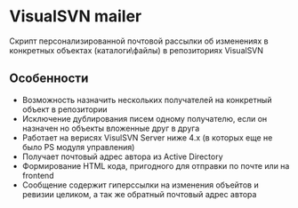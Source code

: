 # VisualSVN mailer
Скрипт персонализированной почтовой рассылки об изменениях в конкретных объектах (каталоги\файлы) в репозиториях VisualSVN

## Особенности
- Возможность назначить нескольких получателей на конкретный объект в репозитории
- Исключение дублирования писем одному получателю, если он назначен но объекты вложенные друг в друга
- Работает на верисях VisulSVN Server ниже 4.х (в которых еще не было PS модуля управления)
- Получает почтовый адрес автора из Active Directory
- Формирование HTML кода, пригодного для отправки по почте или на frontend
- Сообщение содержит гиперссылки на изменения объейтов и ревизии целиком, а так же обратный почтовый адрес автора

